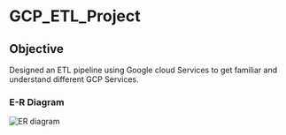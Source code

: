 # GCP_ETL_Project
## Objective
Designed an ETL pipeline using Google cloud Services to get familiar and understand different GCP Services.
### E-R Diagram
![ER diagram](https://github.com/manuneerav/GCP_ETL_Project/assets/59529237/a9e51e2a-e4ac-4399-b90d-0439e5e1792a)


